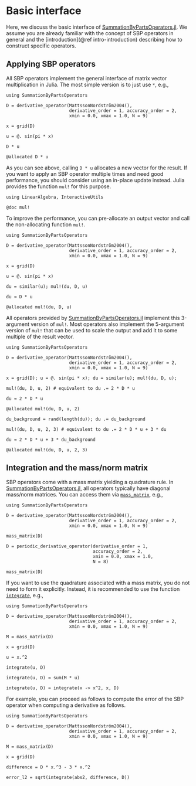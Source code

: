 # Basic interface

Here, we discuss the basic interface of
[SummationByPartsOperators.jl](https://github.com/ranocha/SummationByPartsOperators.jl).
We assume you are already familiar with the concept of SBP operators
in general and the [introduction](@ref intro-introduction) describing
how to construct specific operators.


## Applying SBP operators

All SBP operators implement the general interface of matrix vector
multiplication in Julia. The most simple version is to just use `*`,
e.g.,

```@repl
using SummationByPartsOperators

D = derivative_operator(MattssonNordström2004(),
                        derivative_order = 1, accuracy_order = 2,
                        xmin = 0.0, xmax = 1.0, N = 9)

x = grid(D)

u = @. sin(pi * x)

D * u

@allocated D * u
```

As you can see above, calling `D * u` allocates a new vector for the
result. If you want to apply an SBP operator multiple times and need
good performance, you should consider using an in-place update instead.
Julia provides the function `mul!` for this purpose.

```@repl
using LinearAlgebra, InteractiveUtils

@doc mul!
```

To improve the performance, you can pre-allocate an output vector
and call the non-allocating function `mul!`.

```@repl
using SummationByPartsOperators

D = derivative_operator(MattssonNordström2004(),
                        derivative_order = 1, accuracy_order = 2,
                        xmin = 0.0, xmax = 1.0, N = 9)

x = grid(D)

u = @. sin(pi * x)

du = similar(u); mul!(du, D, u)

du ≈ D * u

@allocated mul!(du, D, u)
```

All operators provided by
[SummationByPartsOperators.jl](https://github.com/ranocha/SummationByPartsOperators.jl)
implement this 3-argument version of `mul!`.
Most operators also implement the 5-argument version of `mul!` that
can be used to scale the output and add it to some multiple of the
result vector.

```@repl
using SummationByPartsOperators

D = derivative_operator(MattssonNordström2004(),
                        derivative_order = 1, accuracy_order = 2,
                        xmin = 0.0, xmax = 1.0, N = 9)

x = grid(D); u = @. sin(pi * x); du = similar(u); mul!(du, D, u);

mul!(du, D, u, 2) # equivalent to du .= 2 * D * u

du ≈ 2 * D * u

@allocated mul!(du, D, u, 2)

du_background = rand(length(du)); du .= du_background

mul!(du, D, u, 2, 3) # equivalent to du .= 2 * D * u + 3 * du

du ≈ 2 * D * u + 3 * du_background

@allocated mul!(du, D, u, 2, 3)
```


## Integration and the mass/norm matrix

SBP operators come with a mass matrix yielding a quadrature rule. In
[SummationByPartsOperators.jl](https://github.com/ranocha/SummationByPartsOperators.jl),
all operators typically have diagonal mass/norm matrices.
You can access them via [`mass_matrix`](@ref), e.g.,

```@repl
using SummationByPartsOperators

D = derivative_operator(MattssonNordström2004(),
                        derivative_order = 1, accuracy_order = 2,
                        xmin = 0.0, xmax = 1.0, N = 9)

mass_matrix(D)

D = periodic_derivative_operator(derivative_order = 1,
                                 accuracy_order = 2,
                                 xmin = 0.0, xmax = 1.0,
                                 N = 8)

mass_matrix(D)
```

If you want to use the quadrature associated with a mass matrix,
you do not need to form it explicitly. Instead, it is recommended
to use the function [`integrate`](@ref), e.g.,

```@repl
using SummationByPartsOperators

D = derivative_operator(MattssonNordström2004(),
                        derivative_order = 1, accuracy_order = 2,
                        xmin = 0.0, xmax = 1.0, N = 9)

M = mass_matrix(D)

x = grid(D)

u = x.^2

integrate(u, D)

integrate(u, D) ≈ sum(M * u)

integrate(u, D) ≈ integrate(x -> x^2, x, D)
```

For example, you can proceed as follows to compute the error of the
SBP operator when computing a derivative as follows.



```@repl
using SummationByPartsOperators

D = derivative_operator(MattssonNordström2004(),
                        derivative_order = 1, accuracy_order = 2,
                        xmin = 0.0, xmax = 1.0, N = 9)

M = mass_matrix(D)

x = grid(D)

difference = D * x.^3 - 3 * x.^2

error_l2 = sqrt(integrate(abs2, difference, D))
```
